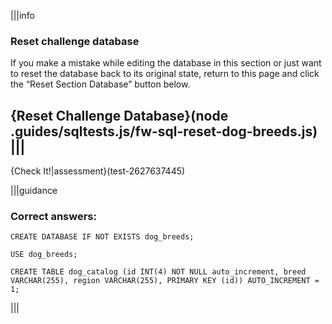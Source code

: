 |||info
### Reset challenge database
If you make a mistake while editing the database in this section or just want to reset the database back to its original state, return to this page and click the “Reset Section Database” button below.

{Reset Challenge Database}(node .guides/sqltests.js/fw-sql-reset-dog-breeds.js)
|||
---

{Check It!|assessment}(test-2627637445)


|||guidance
### Correct answers:

`CREATE DATABASE IF NOT EXISTS dog_breeds;`

`USE dog_breeds;`

```
CREATE TABLE dog_catalog (id INT(4) NOT NULL auto_increment, breed VARCHAR(255), region VARCHAR(255), PRIMARY KEY (id)) AUTO_INCREMENT = 1;
```

|||
